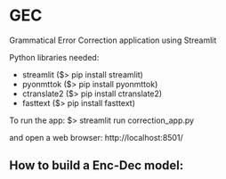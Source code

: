 # GEC
Grammatical Error Correction application using Streamlit 

Python libraries needed:
* streamlit ($> pip install streamlit)
* pyonmttok ($> pip install pyonmttok)
* ctranslate2 ($> pip install ctranslate2)
* fasttext ($> pip install fasttext)

To run the app:
$> streamlit run correction_app.py 

and open a web browser: http://localhost:8501/


## How to build a Enc-Dec model:
